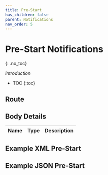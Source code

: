 ```yaml
---
title: Pre-Start
has_children: false
parent: Notifications
nav_order: 5
---
```



# Pre-Start Notifications 
{: .no_toc}

*introduction*

* TOC
{:toc}


## Route


## Body Details

| Name | Type | Description |
| :--- | :--- | :--- |


## Example XML Pre-Start


## Example JSON Pre-Start

